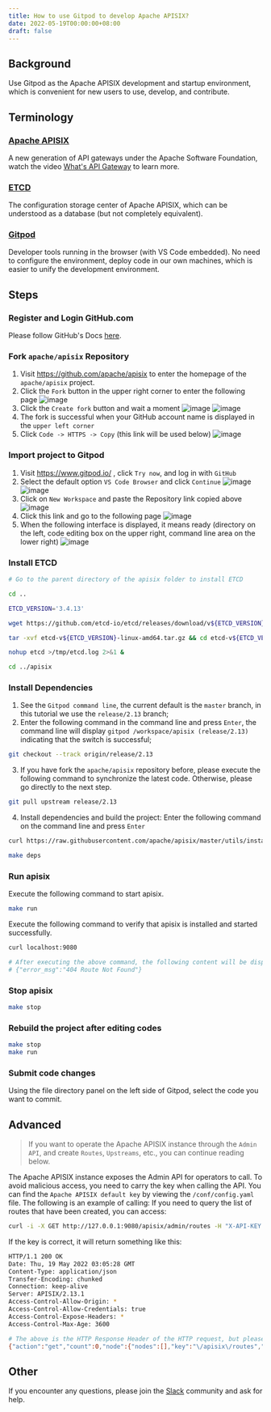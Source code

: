 ```yaml
---
title: How to use Gitpod to develop Apache APISIX?
date: 2022-05-19T00:00:00+08:00
draft: false
---
```


## Background

Use Gitpod as the Apache APISIX development and startup environment, which is convenient for new users to use, develop, and contribute.

## Terminology

### [Apache APISIX](http://apisix.apache.org/)

A new generation of API gateways under the Apache Software Foundation, watch the video [What's API Gateway](https://www.youtube.com/watch?v=hWRRdICvMNs) to learn more.

### [ETCD](https://etcd.io/)

The configuration storage center of Apache APISIX, which can be understood as a database (but not completely equivalent).

### [Gitpod](https://www.gitpod.io/)

Developer tools running in the browser (with VS Code embedded). No need to configure the environment, deploy code in our own machines, which is easier to unify the development environment.

## Steps

### Register and Login GitHub.com

Please follow GitHub's Docs [here](https://docs.github.com/en/get-started/signing-up-for-github/signing-up-for-a-new-github-account).

### Fork `apache/apisix` Repository

1. Visit https://github.com/apache/apisix to enter the homepage of the `apache/apisix` project.
2. Click the `Fork` button in the upper right corner to enter the following page
   ![image](https://user-images.githubusercontent.com/2106987/169227139-d730ba89-0191-4b43-9ceb-0eca5f0ac52a.png)
3. Click the `Create fork` button and wait a moment
   ![image](https://user-images.githubusercontent.com/2106987/169227257-f93dcbc1-793e-43a8-9907-184746639a27.png)
   ![image](https://user-images.githubusercontent.com/2106987/169227307-3af310cc-b195-42cf-af51-bc40658f9a58.png)
4. The fork is successful when your GitHub account name is displayed in the `upper left corner`
5. Click `Code -> HTTPS -> Copy` (this link will be used below)
   ![image](https://user-images.githubusercontent.com/2106987/169227389-9732c04b-e389-414c-8569-590f733d9240.png)

### Import project to Gitpod

1. Visit https://www.gitpod.io/ , click `Try now`, and log in with `GitHub`
2. Select the default option `VS Code Browser` and click `Continue`
   ![image](https://user-images.githubusercontent.com/2106987/169227561-4ed6d4a5-41dc-47a8-b907-654daf1f349d.png)
   ![image](https://user-images.githubusercontent.com/2106987/169227576-4c274bea-cb55-4821-b931-33d773d83baa.png)
3. Click on `New Workspace` and paste the Repository link copied above
   ![image](https://user-images.githubusercontent.com/2106987/169227625-fc1c9a6f-a6f1-4229-bd8f-ca3aec1db8a9.png)
4. Click this link and go to the following page
   ![image](https://user-images.githubusercontent.com/2106987/169227696-9db4a768-cc88-4398-b7ad-765d07b74bf0.png)
5. When the following interface is displayed, it means ready (directory on the left, code editing box on the upper right, command line area on the lower right)
   ![image](https://user-images.githubusercontent.com/2106987/169227780-6f06bd40-7e75-476e-a49e-9a4015dbe6a2.png)

### Install ETCD

```sh
# Go to the parent directory of the apisix folder to install ETCD

cd ..

ETCD_VERSION='3.4.13'

wget https://github.com/etcd-io/etcd/releases/download/v${ETCD_VERSION}/etcd-v${ETCD_VERSION}-linux-amd64.tar.gz

tar -xvf etcd-v${ETCD_VERSION}-linux-amd64.tar.gz && cd etcd-v${ETCD_VERSION}-linux-amd64 && sudo cp -a etcd etcdctl /usr/bin/

nohup etcd >/tmp/etcd.log 2>&1 &

cd ../apisix
```

### Install Dependencies

1. See the `Gitpod command line`, the current default is the `master` branch, in this tutorial we use the `release/2.13` branch;
2. Enter the following command in the command line and press `Enter`, the command line will display `gitpod /workspace/apisix (release/2.13)` indicating that the switch is successful;

```sh
git checkout --track origin/release/2.13
```

3. If you have fork the `apache/apisix` repository before, please execute the following command to synchronize the latest code. Otherwise, please go directly to the next step.

```sh
git pull upstream release/2.13
```

4. Install dependencies and build the project: Enter the following command on the command line and press `Enter`

```sh
curl https://raw.githubusercontent.com/apache/apisix/master/utils/install-dependencies.sh -sL | bash -

make deps
```

### Run apisix

Execute the following command to start apisix.

```sh
make run
```

Execute the following command to verify that apisix is installed and started successfully.

```sh
curl localhost:9080

# After executing the above command, the following content will be displayed, indicating that the startup is successful
# {"error_msg":"404 Route Not Found"}
```

### Stop apisix

```sh
make stop
```

### Rebuild the project after editing codes

```sh
make stop
make run
```

### Submit code changes

Using the file directory panel on the left side of Gitpod, select the code you want to commit.

## Advanced

> If you want to operate the Apache APISIX instance through the `Admin API`, and create `Routes`, `Upstreams`, etc., you can continue reading below.

The Apache APISIX instance exposes the Admin API for operators to call. To avoid malicious access, you need to carry the key when calling the API. You can find the `Apache APISIX default key` by viewing the `/conf/config.yaml` file. The following is an example of calling: If you need to query the list of routes that have been created, you can access:

```sh
curl -i -X GET http://127.0.0.1:9080/apisix/admin/routes -H "X-API-KEY: edd1c9f034335f136f87ad84b625c8f1"
```

If the key is correct, it will return something like this:

```sh
HTTP/1.1 200 OK
Date: Thu, 19 May 2022 03:05:28 GMT
Content-Type: application/json
Transfer-Encoding: chunked
Connection: keep-alive
Server: APISIX/2.13.1
Access-Control-Allow-Origin: *
Access-Control-Allow-Credentials: true
Access-Control-Expose-Headers: *
Access-Control-Max-Age: 3600

# The above is the HTTP Response Header of the HTTP request, but please focus on the following: If nodes is empty, it means that no Route is currently created.
{"action":"get","count":0,"node":{"nodes":[],"key":"\/apisix\/routes","dir":true}}
```

## Other

If you encounter any questions, please join the [Slack](https://apisix.apache.org/docs/general/join/) community and ask for help.
